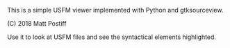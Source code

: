 This is a simple USFM viewer implemented with Python and gtksourceview.

(C) 2018 Matt Postiff

Use it to look at USFM files and see the syntactical elements
highlighted.
